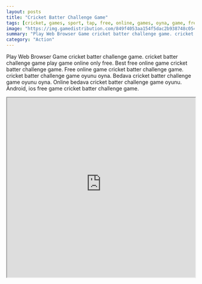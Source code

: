 ```yaml
---
layout: posts
title: "Cricket Batter Challenge Game"
tags: [cricket, games, sport, tap, free, online, games, oyna, game, free, games, play, play, games]
image: "https://img.gamedistribution.com/849f4053aa154f5dac2b938748c05465.jpg"
summary: "Play Web Browser Game cricket batter challenge game. cricket batter challenge game play game online only free. Best free online game cricket batter challenge game. Free online game cricket batter challenge game. cricket batter challenge game oyunu oyna. Bedava cricket batter challenge game oyunu oyna. Online bedava cricket batter challenge game oyunu. Android, ios free game cricket batter challenge game."
category: "Action"
---
```


Play Web Browser Game cricket batter challenge game. cricket batter challenge game play game online only free. Best free online game cricket batter challenge game. Free online game cricket batter challenge game. cricket batter challenge game oyunu oyna. Bedava cricket batter challenge game oyunu oyna. Online bedava cricket batter challenge game oyunu. Android, ios free game cricket batter challenge game.

<iframe width="100%" height="480px;" src="https://html5.gamedistribution.com/849f4053aa154f5dac2b938748c05465/"></iframe>